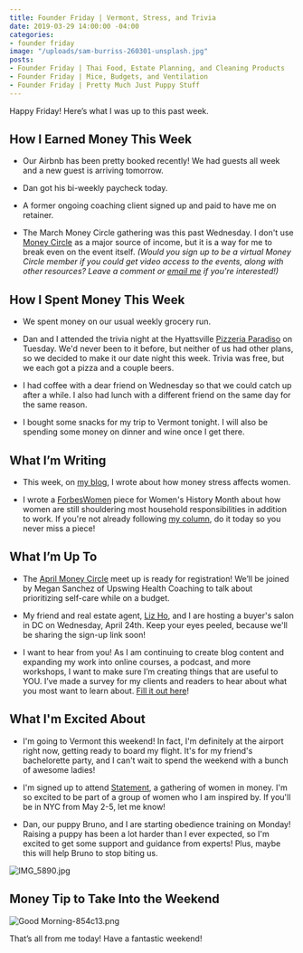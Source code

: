 ```yaml
---
title: Founder Friday | Vermont, Stress, and Trivia
date: 2019-03-29 14:00:00 -04:00
categories:
- founder friday
image: "/uploads/sam-burriss-260301-unsplash.jpg"
posts:
- Founder Friday | Thai Food, Estate Planning, and Cleaning Products
- Founder Friday | Mice, Budgets, and Ventilation
- Founder Friday | Pretty Much Just Puppy Stuff
---
```


Happy Friday! Here’s what I was up to this past week.

## How I Earned Money This Week

* Our Airbnb has been pretty booked recently! We had guests all week and a new guest is arriving tomorrow.

* Dan got his bi-weekly paycheck today.

* A former ongoing coaching client signed up and paid to have me on retainer.

* The March Money Circle gathering was this past Wednesday. I don't use [Money Circle](https://www.maggiegermano.com/moneycircle/) as a major source of income, but it is a way for me to break even on the event itself. *(Would you sign up to be a virtual Money Circle member if you could get video access to the events, along with other resources? Leave a comment or [email me](mailto:boss@maggiegermano.com) if you're interested!)*

## How I Spent Money This Week

* We spent money on our usual weekly grocery run. 

* Dan and I attended the trivia night at the Hyattsville [Pizzeria Paradiso](https://www.eatyourpizza.com/) on Tuesday. We'd never been to it before, but neither of us had other plans, so we decided to make it our date night this week. Trivia was free, but we each got a pizza and a couple beers. 

* I had coffee with a dear friend on Wednesday so that we could catch up after a while. I also had lunch with a different friend on the same day for the same reason.

* I bought some snacks for my trip to Vermont tonight. I will also be spending some money on dinner and wine once I get there. 

## What I’m Writing

* This week, on [my blog](https://www.maggiegermano.com/blog/how-money-stress-affects-women-249369/), I wrote about how money stress affects women. 

* I wrote a [ForbesWomen](https://www.forbes.com/sites/maggiegermano/2019/03/27/women-are-working-more-than-ever-but-they-still-take-on-most-household-responsibilities/#6253db9a52e9) piece for Women's History Month about how women are still shouldering most household responsibilities in addition to work. If you're not already following [my column](https://www.forbes.com/sites/maggiegermano), do it today so you never miss a piece!

## What I’m Up To

* The [April Money Circle](https://www.eventbrite.com/e/money-circle-honoring-self-care-keeping-your-pockets-full-tickets-59004572264) meet up is ready for registration! We’ll be joined by Megan Sanchez of Upswing Health Coaching to talk about prioritizing self-care while on a budget.

* My friend and real estate agent, [Liz Ho](https://www.rlahre.com/agent/liz-ho/), and I are hosting a buyer's salon in DC on Wednesday, April 24th. Keep your eyes peeled, because we'll be sharing the sign-up link soon!

* I want to hear from you! As I am continuing to create blog content and expanding my work into online courses, a podcast, and more workshops, I want to make sure I’m creating things that are useful to YOU. I’ve made a survey for my clients and readers to hear about what you most want to learn about. [Fill it out here](https://docs.google.com/forms/d/e/1FAIpQLSedjARbOmwC3_EomplCDDmNze_ZVLHwymIhqJbNcNqvM6gWVg/viewform?usp=sf_link)!

## What I'm Excited About

* I'm going to Vermont this weekend! In fact, I'm definitely at the airport right now, getting ready to board my flight. It's for my friend's bachelorette party, and I can't wait to spend the weekend with a bunch of awesome ladies!

* I'm signed up to attend [Statement](https://www.statementevent.co/), a gathering of women in money. I'm so excited to be part of a group of women who I am inspired by. If you'll be in NYC from May 2-5, let me know!

* Dan, our puppy Bruno, and I are starting obedience training on Monday! Raising a puppy has been a lot harder than I ever expected, so I'm excited to get some support and guidance from experts! Plus, maybe this will help Bruno to stop biting us. 

![IMG_5890.jpg](/uploads/IMG_5890.jpg)

## Money Tip to Take Into the Weekend

![Good Morning-854c13.png](/uploads/Good%20Morning-854c13.png)

That’s all from me today! Have a fantastic weekend!